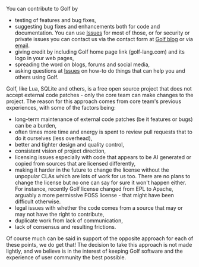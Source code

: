 You can contribute to Golf by 
* testing of features and bug fixes,
* suggesting bug fixes and enhancements both for code and documentation. You can use [Issues](https://github.com/golf-lang/golf) for most of those, or for security or private issues you can contact us via the contact form at [Golf blog](https://golf-lang.blogspot.com/) or via [email](mailto:team@golf-lang.com).
* giving credit by including Golf home page link (golf-lang.com) and its logo in your web pages,
* spreading the word on blogs, forums and social media, 
* asking questions at [Issues](https://github.com/golf-lang/golf) on how-to do things that can help you and others using Golf. 

Golf, like Lua, SQLite and others, is a free open source project that does not accept external code patches \- only the core team can make changes to the project. The reason for this approach comes from core team's previous experiences, with some of the factors being:
* long\-term maintenance of external code patches (be it features or bugs) can be a burden, 
* often times more time and energy is spent to review pull requests that to do it ourselves (less overhead), 
* better and tighter design and quality control, 
* consistent vision of project direction, 
* licensing issues especially with code that appears to be AI generated or copied from sources that are licensed differently, 
* making it harder in the future to change the license without the unpopular CLAs which are lots of work for us too. There are no plans to change the license but no one can say for sure it won't happen either. For instance, recently Golf license changed from EPL to Apache, arguably a more permissive FOSS license \- that might have been difficult otherwise.
* legal issues with whether the code comes from a source that may or may not have the right to contribute, 
* duplicate work from lack of communication, 
* lack of consensus and resulting frictions.

Of course much can be said in support of the opposite approach for each of these points, we do get that! The decision to take this approach is not made lightly, and we believe is in the interest of keeping Golf software and the experience of user community the best possible.


